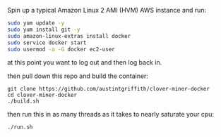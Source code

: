 
Spin up a typical Amazon Linux 2 AMI (HVM) AWS instance and run:

```bash
sudo yum update -y
sudo yum install git -y
sudo amazon-linux-extras install docker
sudo service docker start
sudo usermod -a -G docker ec2-user
```
at this point you want to log out and then log back in.

then pull down this repo and build the container:
```
git clone https://github.com/austintgriffith/clover-miner-docker
cd clover-miner-docker
./build.sh
```

then run this in as many threads as it takes to nearly saturate your cpu:
```
./run.sh
```
